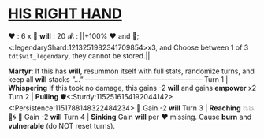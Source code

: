 # [__**HIS RIGHT HAND**__](<https://www.youtube.com/watch?v=EKLWC93nvAU>)
❤️ : 6 x 👥
__will__ : 20
💰 : ||+100% ❤️ and 🔷; <:legendaryShard:1213251982341709854>x3, and Choose between 1 of 3 `tdt$wit_legendary`, they cannot be stored.||

**Martyr**: If this has __will__, resummon itself with full stats, randomize turns, and keep all __will__ stacks
*"..."*
—————————————————
Turn 1  | **Whispering**  If this took no damage, this gains -2 __will__ and gains __empower__ x2
Turn 2 | **Pulling** 🛡️<:Sturdy:1152516154192044142><:Persistence:1151788148322484234> 🔀 Gain -2 __will__
Turn 3 | **Reaching** 💥💥🎯🌀 🔀 Gain -2 __will__
Turn 4 | **Sinking** Gain __will__ per ❤️ missing. Cause __burn__ and __vulnerable__ (do NOT reset turns).
